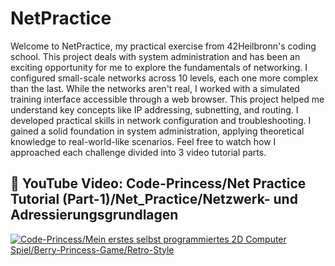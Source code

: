 # NetPractice
Welcome to NetPractice, my practical exercise from 42Heilbronn's coding school. This project deals with system administration and has been an exciting opportunity for me to explore the fundamentals of networking.
I configured small-scale networks across 10 levels, each one more complex than the last. While the networks aren't real, I worked with a simulated training interface accessible through a web browser. This project helped me understand key concepts like IP addressing, subnetting, and routing. I developed practical skills in network configuration and troubleshooting.
I gained a solid foundation in system administration, applying theoretical knowledge to real-world-like scenarios. Feel free to watch how I approached each challenge divided into 3 video tutorial parts.

## 👀 YouTube Video: Code-Princess/Net Practice Tutorial (Part-1)/Net_Practice/Netzwerk- und Adressierungsgrundlagen
<!-- YouTube video cards from https://github.com/DenverCoder1/github-readme-youtube-cards -->
<!-- https://ytcards.demolab.com/?id=<video ID>&title=<video+title>&lang=en&timestamp=<video publish date in Unix time format>&background_color=%230d1117&title_color=%23ffffff&stats_color=%23dedede&max_title_lines=1&width=250&border_radius=5&duration=<video duration in seconds> "<video title>") -->
<!-- BEGIN YOUTUBE-CARDS -->
[![Code-Princess/Mein erstes selbst programmiertes 2D Computer Spiel/Berry-Princess-Game/Retro-Style](https://ytcards.demolab.com/?id=uH6tfKEWT6Y&title=Code-Princess/Mein+erstes+selbst+programmiertes+2D+Computer+Spiel/Berry-Princess-Game/Retro-Style&lang=en&timestamp=1721426400&background_color=%230d1117&title_color=%23ffffff&stats_color=%23dedede&max_title_lines=1&width=850&border_radius=5&duration=262 "Code-Princess/Mein erstes selbst programmiertes 2D Computer Spiel/Berry-Princess-Game/Retro-Style")](https://youtu.be/uH6tfKEWT6Y?si=ZQqomfBc4khFFNkN)
<!-- END YOUTUBE-CARDS -->
